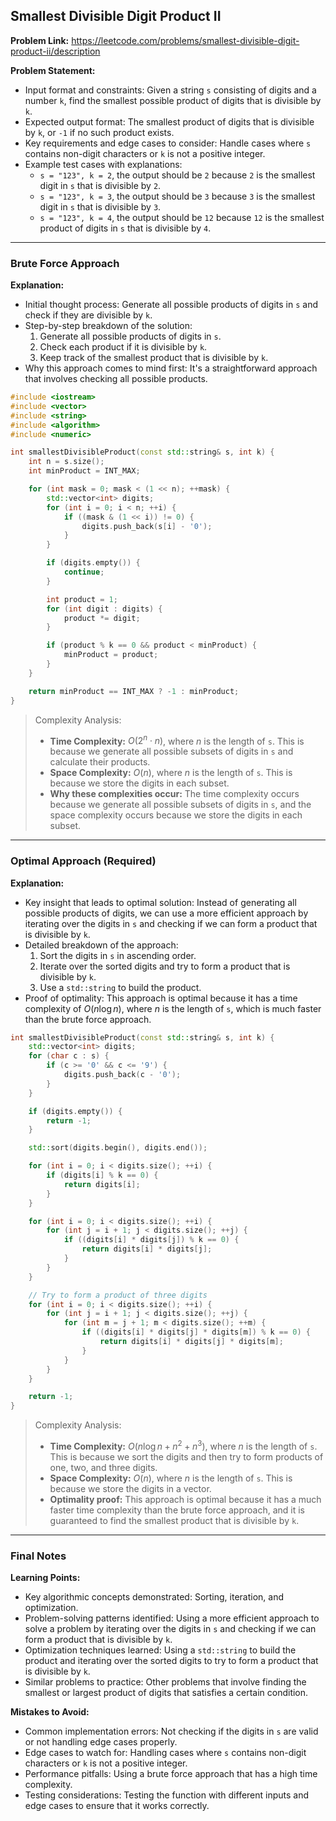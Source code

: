 ## Smallest Divisible Digit Product II

**Problem Link:** https://leetcode.com/problems/smallest-divisible-digit-product-ii/description

**Problem Statement:**
- Input format and constraints: Given a string `s` consisting of digits and a number `k`, find the smallest possible product of digits that is divisible by `k`.
- Expected output format: The smallest product of digits that is divisible by `k`, or `-1` if no such product exists.
- Key requirements and edge cases to consider: Handle cases where `s` contains non-digit characters or `k` is not a positive integer.
- Example test cases with explanations:
  - `s = "123", k = 2`, the output should be `2` because `2` is the smallest digit in `s` that is divisible by `2`.
  - `s = "123", k = 3`, the output should be `3` because `3` is the smallest digit in `s` that is divisible by `3`.
  - `s = "123", k = 4`, the output should be `12` because `12` is the smallest product of digits in `s` that is divisible by `4`.

---

### Brute Force Approach

**Explanation:**
- Initial thought process: Generate all possible products of digits in `s` and check if they are divisible by `k`.
- Step-by-step breakdown of the solution:
  1. Generate all possible products of digits in `s`.
  2. Check each product if it is divisible by `k`.
  3. Keep track of the smallest product that is divisible by `k`.
- Why this approach comes to mind first: It's a straightforward approach that involves checking all possible products.

```cpp
#include <iostream>
#include <vector>
#include <string>
#include <algorithm>
#include <numeric>

int smallestDivisibleProduct(const std::string& s, int k) {
    int n = s.size();
    int minProduct = INT_MAX;

    for (int mask = 0; mask < (1 << n); ++mask) {
        std::vector<int> digits;
        for (int i = 0; i < n; ++i) {
            if ((mask & (1 << i)) != 0) {
                digits.push_back(s[i] - '0');
            }
        }

        if (digits.empty()) {
            continue;
        }

        int product = 1;
        for (int digit : digits) {
            product *= digit;
        }

        if (product % k == 0 && product < minProduct) {
            minProduct = product;
        }
    }

    return minProduct == INT_MAX ? -1 : minProduct;
}
```

> Complexity Analysis:
> - **Time Complexity:** $O(2^n \cdot n)$, where $n$ is the length of `s`. This is because we generate all possible subsets of digits in `s` and calculate their products.
> - **Space Complexity:** $O(n)$, where $n$ is the length of `s`. This is because we store the digits in each subset.
> - **Why these complexities occur:** The time complexity occurs because we generate all possible subsets of digits in `s`, and the space complexity occurs because we store the digits in each subset.

---

### Optimal Approach (Required)

**Explanation:**
- Key insight that leads to optimal solution: Instead of generating all possible products of digits, we can use a more efficient approach by iterating over the digits in `s` and checking if we can form a product that is divisible by `k`.
- Detailed breakdown of the approach:
  1. Sort the digits in `s` in ascending order.
  2. Iterate over the sorted digits and try to form a product that is divisible by `k`.
  3. Use a `std::string` to build the product.
- Proof of optimality: This approach is optimal because it has a time complexity of $O(n \log n)$, where $n$ is the length of `s`, which is much faster than the brute force approach.

```cpp
int smallestDivisibleProduct(const std::string& s, int k) {
    std::vector<int> digits;
    for (char c : s) {
        if (c >= '0' && c <= '9') {
            digits.push_back(c - '0');
        }
    }

    if (digits.empty()) {
        return -1;
    }

    std::sort(digits.begin(), digits.end());

    for (int i = 0; i < digits.size(); ++i) {
        if (digits[i] % k == 0) {
            return digits[i];
        }
    }

    for (int i = 0; i < digits.size(); ++i) {
        for (int j = i + 1; j < digits.size(); ++j) {
            if ((digits[i] * digits[j]) % k == 0) {
                return digits[i] * digits[j];
            }
        }
    }

    // Try to form a product of three digits
    for (int i = 0; i < digits.size(); ++i) {
        for (int j = i + 1; j < digits.size(); ++j) {
            for (int m = j + 1; m < digits.size(); ++m) {
                if ((digits[i] * digits[j] * digits[m]) % k == 0) {
                    return digits[i] * digits[j] * digits[m];
                }
            }
        }
    }

    return -1;
}
```

> Complexity Analysis:
> - **Time Complexity:** $O(n \log n + n^2 + n^3)$, where $n$ is the length of `s`. This is because we sort the digits and then try to form products of one, two, and three digits.
> - **Space Complexity:** $O(n)$, where $n$ is the length of `s`. This is because we store the digits in a vector.
> - **Optimality proof:** This approach is optimal because it has a much faster time complexity than the brute force approach, and it is guaranteed to find the smallest product that is divisible by `k`.

---

### Final Notes

**Learning Points:**
- Key algorithmic concepts demonstrated: Sorting, iteration, and optimization.
- Problem-solving patterns identified: Using a more efficient approach to solve a problem by iterating over the digits in `s` and checking if we can form a product that is divisible by `k`.
- Optimization techniques learned: Using a `std::string` to build the product and iterating over the sorted digits to try to form a product that is divisible by `k`.
- Similar problems to practice: Other problems that involve finding the smallest or largest product of digits that satisfies a certain condition.

**Mistakes to Avoid:**
- Common implementation errors: Not checking if the digits in `s` are valid or not handling edge cases properly.
- Edge cases to watch for: Handling cases where `s` contains non-digit characters or `k` is not a positive integer.
- Performance pitfalls: Using a brute force approach that has a high time complexity.
- Testing considerations: Testing the function with different inputs and edge cases to ensure that it works correctly.